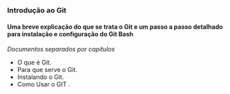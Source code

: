 ### Introdução ao Git

#### Uma breve explicação do que se trata o Git e um passo a passo detalhado para instalação e configuração do Git Bash 



*Documentos separados por capítulos*

- O que é Git.
- Para que serve o Git.
- Instalando o Git.
- Como Usar o GIT . 

